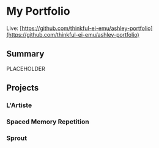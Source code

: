 # My Portfolio

Live: [https://github.com/thinkful-ei-emu/ashley-portfolio](https://github.com/thinkful-ei-emu/ashley-portfolio) 

## Summary

PLACEHOLDER

## Projects

### L'Artiste

### Spaced Memory Repetition

### Sprout











